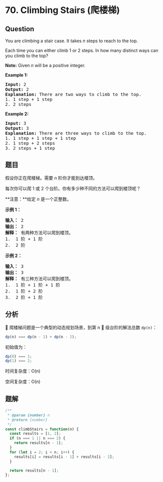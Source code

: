 # 70. Climbing Stairs (爬楼梯)

## Question

You are climbing a stair case. It takes _n_ steps to reach to the top.

Each time you can either climb 1 or 2 steps. In how many distinct ways can you climb to the top?

**Note:** Given _n_ will be a positive integer.

**Example 1:**

<pre><strong>Input:</strong> 2
<strong>Output:</strong> 2
<strong>Explanation:</strong> There are two ways to climb to the top.
1. 1 step + 1 step
2. 2 steps
</pre>

**Example 2:**

<pre><strong>Input:</strong> 3
<strong>Output:</strong> 3
<strong>Explanation:</strong> There are three ways to climb to the top.
1. 1 step + 1 step + 1 step
2. 1 step + 2 steps
3. 2 steps + 1 step
</pre>

## 题目

假设你正在爬楼梯。需要 _n_ 阶你才能到达楼顶。

每次你可以爬 1 或 2 个台阶。你有多少种不同的方法可以爬到楼顶呢？

**注意：**给定 _n_ 是一个正整数。

**示例 1：**

<pre><strong>输入：</strong> 2
<strong>输出：</strong> 2
<strong>解释：</strong> 有两种方法可以爬到楼顶。
1.  1 阶 + 1 阶
2.  2 阶</pre>

**示例 2：**

<pre><strong>输入：</strong> 3
<strong>输出：</strong> 3
<strong>解释：</strong> 有三种方法可以爬到楼顶。
1.  1 阶 + 1 阶 + 1 阶
2.  1 阶 + 2 阶
3.  2 阶 + 1 阶
</pre>

## 分析

 爬楼梯问题是一个典型的动态规划场景，到第 n  级台阶的解法总数 `dp(n)`：

```javascript
dp(n) === dp(n - 1) + dp(n - 2);
```

初始值为：

```javascript
dp(0) === 1;
dp(1) === 2;
```

时间复杂度：O(n)

空间复杂度：O(n)

## 题解

```javascript
/**
 * @param {number} n
 * @return {number}
 */
const climbStairs = function(n) {
  const results = [1, 2];
  if (n === 1 || n === 2) {
    return results[n - 1];
  }
  for (let i = 2; i < n; i++) {
    results[i] = results[i - 1] + results[i - 2];
  }

  return results[n - 1];
};
```
